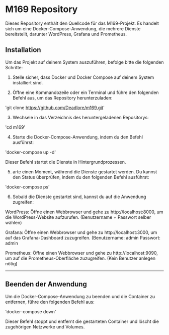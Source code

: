 # M169 Repository

Dieses Repository enthält den Quellcode für das M169-Projekt. Es handelt sich um eine Docker-Compose-Anwendung, die mehrere Dienste bereitstellt, darunter WordPress, Grafana und Prometheus.

## Installation

Um das Projekt auf deinem System auszuführen, befolge bitte die folgenden Schritte:

1. Stelle sicher, dass Docker und Docker Compose auf deinem System installiert sind.

2. Öffne eine Kommandozeile oder ein Terminal und führe den folgenden Befehl aus, um das Repository herunterzuladen:
   
  'git clone https://github.com/Deadlore/m169.git'
   
3. Wechsele in das Verzeichnis des heruntergeladenen Repositorys:
   
  'cd m169'

4. Starte die Docker-Compose-Anwendung, indem du den Befehl ausführst:
   
  'docker-compose up -d'
  
Dieser Befehl startet die Dienste in Hintergrundprozessen.

5. arte einen Moment, während die Dienste gestartet werden. Du kannst den Status überprüfen, indem du den folgenden Befehl ausführst:

  'docker-compose ps'

6. Sobald die Dienste gestartet sind, kannst du auf die Anwendung zugreifen:
   
WordPress: Öffne einen Webbrowser und gehe zu http://localhost:8000, um die WordPress-Website aufzurufen. (Benutzername + Passwort selber wählen)

Grafana: Öffne einen Webbrowser und gehe zu http://localhost:3000, um auf das Grafana-Dashboard zuzugreifen. (Benutzername: admin Passwort: admin

Prometheus: Öffne einen Webbrowser und gehe zu http://localhost:9090, um auf die Prometheus-Oberfläche zuzugreifen. (Kein Benutzer anlegen nötig)

----------------------------------------------------------------------------------------------------------------------------------------------------------------------------------------------------

## Beenden der Anwendung
Um die Docker-Compose-Anwendung zu beenden und die Container zu entfernen, führe den folgenden Befehl aus:

  'docker-compose down'
  
Dieser Befehl stoppt und entfernt die gestarteten Container und löscht die zugehörigen Netzwerke und Volumes.

